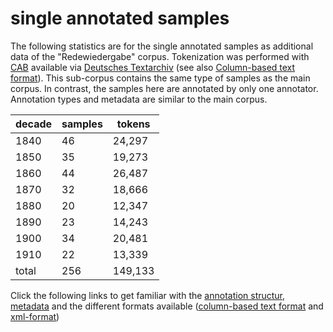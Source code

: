 # single annotated samples

The following statistics are for the single annotated samples as additional data of the "Redewiedergabe" corpus. Tokenization was performed with [CAB](https://kaskade.dwds.de/demo/cab/file) available via [Deutsches Textarchiv](http://www.deutschestextarchiv.de) (see also [Column-based text format](column_based_text_format.md)).
This sub-corpus contains the same type of samples as the main corpus. In contrast, the samples here are annotated by only one annotator. Annotation types and metadata are similar to the main corpus.

| decade | samples | tokens |
|--------|---------|--------|
| 1840   | 46      | 24,297 |
| 1850   | 35      | 19,273 |
| 1860   | 44      | 26,487 |
| 1870   | 32      | 18,666 |
| 1880   | 20      | 12,347 |
| 1890   | 23      | 14,243 |
| 1900   | 34      | 20,481 |
| 1910   | 22      | 13,339 |
| total  | 256     | 149,133|

Click the following links to get familiar with the [annotation structur](https://github.com/redewiedergabe/corpus/blob/master/resources/docs/annotation_structure.md), [metadata](https://github.com/redewiedergabe/corpus/blob/master/resources/docs/metadata.md) and the different formats available ([column-based text format](https://github.com/redewiedergabe/corpus/blob/master/resources/docs/column_based_text_format.md) and [xml-format](https://github.com/redewiedergabe/corpus/blob/master/resources/docs/xml_format.md))
